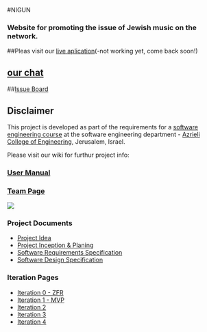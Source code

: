 #NIGUN

### Website for promoting the issue of Jewish music on the network.
##Pleas visit our [live aplication]()(-not working yet, come back soon!)

## [our chat](https://gitter.im/jce-il-se-class-2017a-nigun/Lobby?source=orgpage)

##[Issue Board](https://github.com/chagitniss/nigun/projects/1)

## Disclaimer
This project is developed as part of the requirements for a [software engineering course](//https://github.com/jce-il/se-class-materials) at the software engineering department - [Azrieli College of Engineering](http://www.jce.ac.il/), Jerusalem, Israel.

Please visit our wiki for furthur project info: 

### [User Manual](https://github.com/chagitniss/nigun/wiki/User-Manual)

### [Team Page](https://github.com/chagitniss/nigun/wiki/Team)

![](http://coachfore.org/wp-content/uploads/2016/10/team.jpg)

### Project Documents
- [Project Idea](https://github.com/chagitniss/nigun/blob/master/%D7%A0%D7%99%D7%92%D7%95%D7%9F.pptx)
- [Project Inception & Planing](https://github.com/chagitniss/nigun/wiki/Inception---Planing)
- [Software Requirements Specification](https://github.com/chagitniss/nigun/wiki/SRS)
- [Software Design Specification](https://github.com/chagitniss/nigun/wiki/SDS)

### Iteration Pages
- [Iteration 0 - ZFR](https://github.com/chagitniss/nigun/wiki/ZFR)
- [Iteration 1 - MVP](https://github.com/chagitniss/nigun/wiki/Iteration-1-MVP)
- [Iteration 2](https://github.com/chagitniss/nigun/wiki/Iteration-2)
- [Iteration 3](https://github.com/chagitniss/nigun/wiki/Iteration-3-RC)
- [Iteration 4]()

